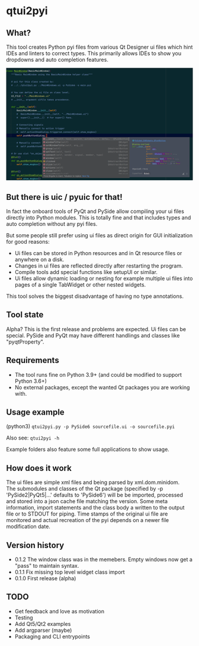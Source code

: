 # qtui2pyi

## What?
This tool creates Python pyi files from various Qt Designer ui files which
hint IDEs and linters to correct types. This primarily allows IDEs to
show you dropdowns and auto completion features.

![Example of having code completion in PyCharm](example_annotated.png?raw=true)

## But there is uic / pyuic for that!
In fact the onboard tools of PyQt and PySide allow compiling your ui
files directly into Python modules. This is totally fine and that includes types and
auto completion without any pyi files.  

But some people still prefer using ui files as direct origin for GUI
initialization for good reasons:
- Ui files can be stored in Python resources and in Qt resource files or anywhere on a disk.
- Changes in ui files are reflected directly after restarting the program.
- Compile tools add special functions like setupUI or similar.
- Ui files allow dynamic loading or nesting for example multiple ui files into pages of a single TabWidget or other nested widgets.

This tool solves the biggest disadvantage of having no type annotations.

## Tool state
Alpha? This is the first release and problems are expected. Ui files can
be special. PySide and PyQt may have different handlings and classes like "pyqtProperty".

## Requirements
- The tool runs fine on Python 3.9+ (and could be modified to support Python 3.6+)
- No external packages, except the wanted Qt packages you are working with.

## Usage example
(python3) `qtui2pyi.py -p PySide6 sourcefile.ui -o sourcefile.pyi`

Also see: `qtui2pyi -h`  

Example folders also feature some full applications to show usage.

## How does it work
The ui files are simple xml files and being parsed by xml.dom.minidom.  
The submodules and classes of the Qt package (specified by -p 'PySide2|PyQt5|...' defaults to 'PySide6') will be be imported, processed and stored into a json cache file matching the version. 
Some meta information, import statements and the class body a written to the output file or to STDOUT for piping.
Time stamps of the original ui file are monitored and actual recreation of the pyi depends on a newer file modification date.

## Version history
- 0.1.2 The window class was in the memebers. Empty windows now get a "pass" to maintain syntax.
- 0.1.1 Fix missing top level widget class import
- 0.1.0 First release (alpha)

## TODO
- Get feedback and love as motivation
- Testing
- Add Qt5/Qt2 examples
- Add argparser (maybe)
- Packaging and CLI entrypoints
